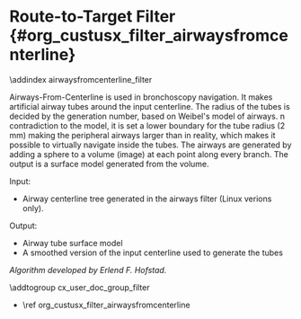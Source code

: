 Route-to-Target Filter {#org_custusx_filter_airwaysfromcenterline}
===================

\addindex airwaysfromcenterline_filter

Airways-From-Centerline is used in bronchoscopy navigation. It makes artificial airway tubes around the input centerline.
The radius of the tubes is decided by the generation number, based on Weibel's model of airways. n contradiction to the model,
it is set a lower boundary for the tube radius (2 mm) making the peripheral airways larger than in reality, which makes it
possible to virtually navigate inside the tubes. The airways are generated by adding a sphere to a volume (image) at each
point along every branch. The output is a surface model generated from the volume.

Input:
- Airway centerline tree generated in the airways filter (Linux verions only).

Output:
- Airway tube surface model
- A smoothed version of the input centerline used to generate the tubes

*Algorithm developed by Erlend F. Hofstad.*


\addtogroup cx_user_doc_group_filter

* \ref org_custusx_filter_airwaysfromcenterline
